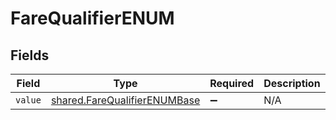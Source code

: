 # FareQualifierENUM


## Fields

| Field                                                                        | Type                                                                         | Required                                                                     | Description                                                                  |
| ---------------------------------------------------------------------------- | ---------------------------------------------------------------------------- | ---------------------------------------------------------------------------- | ---------------------------------------------------------------------------- |
| `value`                                                                      | [shared.FareQualifierENUMBase](../../models/shared/farequalifierenumbase.md) | :heavy_minus_sign:                                                           | N/A                                                                          |